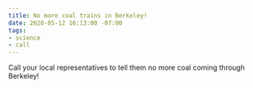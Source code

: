 ```yaml
---
title: No more coal trains in Berkeley!
date: 2020-05-12 16:13:00 -07:00
tags:
- science
- call
---
```


Call your local representatives to tell them no more coal coming through Berkeley!